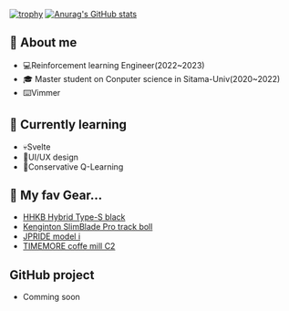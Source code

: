 [![trophy](https://github-profile-trophy.vercel.app/?username=sakakibara-yuuki&theme=flat)](https://github.com/ryo-ma/github-profile-trophy)
[![Anurag's GitHub stats](https://github-readme-stats.vercel.app/api?username=sakakibara-yuuki&show_icons=true)](https://github.com/anuraghazra/github-readme-stats)

🏅 About me
---
* 💻Reinforcement learning Engineer(2022~2023)
* 🎓 Master student on Conputer science in Sitama-Univ(2020~2022)
* ⌨️Vimmer

🌱 Currently learning
---
* 💀Svelte
* 📱UI/UX design
* 🤖Conservative Q-Learning

👻 My fav Gear...
---
- [HHKB Hybrid Type-S black](https://www.pfu.ricoh.com/direct/hhkb/detail_pd-kb800bns.html)
- [Kenginton SlimBlade Pro track boll](https://www.kensington.com/ja-jp/p/%E8%A3%BD%E5%93%81/%E3%82%B3%E3%83%B3%E3%83%88%E3%83%AD%E3%83%BC%E3%83%AB/%E3%83%88%E3%83%A9%E3%83%83%E3%82%AF%E3%83%9C%E3%83%BC%E3%83%AB/slimblade-pro%E3%83%88%E3%83%A9%E3%83%83%E3%82%AF%E3%83%9C%E3%83%BC%E3%83%AB3/)
- [JPRIDE model i](https://www.amazon.co.jp/%E3%83%96%E3%83%AB%E3%83%BC%E3%83%88%E3%82%A5%E3%83%BC%E3%82%B9%E3%82%A4%E3%83%A4%E3%83%9B%E3%83%B3-%E3%83%8E%E3%82%A4%E3%82%BA%E3%82%AD%E3%83%A3%E3%83%B3%E3%82%BB%E3%83%AA%E3%83%B3%E3%82%B0-%E5%AE%8C%E5%85%A8%E3%83%AF%E3%82%A4%E3%83%A4%E3%83%AC%E3%82%B9%E3%82%A4%E3%83%A4%E3%83%9B%E3%83%B3-%E3%80%9027%E6%99%82%E9%96%93%E9%80%A3%E7%B6%9A%E5%86%8D%E7%94%9F%EF%BD%98%E8%87%AA%E5%8B%95%E6%8E%A5%E7%B6%9A%EF%BD%98%E9%98%B2%E6%B0%B4IPX4%EF%BD%98%EF%BC%92%E5%8F%B0%E3%81%AE%E6%8E%A5%E7%B6%9A%E5%85%88%E5%88%87%E3%82%8A%E6%9B%BF%E3%81%88%E3%80%91%E3%80%90%E8%87%AA%E5%88%86%E3%81%AE%E9%9F%B3%E3%81%A8%E5%87%BA%E4%BC%9A%E3%81%88%E3%82%8B%E3%83%BB%E9%9F%B3%E3%81%A7%E9%81%B8%E3%81%B6%E4%BA%BA%E3%81%AE%E7%82%BA%E3%81%AE%E3%82%A4%E3%83%A4%E3%83%9B%E3%83%B3%E3%80%91/dp/B0BRTYZFZW?ref_=ast_sto_dp&th=1&psc=1)
- [TIMEMORE coffe mill C2](https://www.amazon.co.jp/TIMEMORE%E3%82%BF%E3%82%A4%E3%83%A0%E3%83%A2%E3%82%A2-C2-%E6%89%8B%E6%8C%BD%E3%81%8D%E3%82%B3%E3%83%BC%E3%83%92%E3%83%BC%E3%82%B0%E3%83%A9%E3%82%A4%E3%83%B3%E3%83%80%E3%83%BC-36%E6%AE%B5%E9%9A%8E%E7%B2%97%E3%81%95%E8%AA%BF%E6%95%B4%E5%8F%AF%E8%83%BD-grinder/dp/B08JHNQMFC/ref=sr_1_8?keywords=timemore+coffee+c2&sr=8-8)

GitHub project
---
* Comming soon

<!--
### Currently working on
* Comming soon

### as owner
* Comming soon

### as contributor
* Comming soon
-->


<!--
**sakakibara-yuuki/sakakibara-yuuki** is a ✨ _special_ ✨ repository because its `README.md` (this file) appears on your GitHub profile.

Here are some ideas to get you started:

- 🔭 I’m currently working on ...
- 🌱 I’m currently learning ...
- 👯 I’m looking to collaborate on ...
- 🤔 I’m looking for help with ...
- 💬 Ask me about ...
- 📫 How to reach me: ...
- 😄 Pronouns: ...
- ⚡ Fun fact: ...
-->
